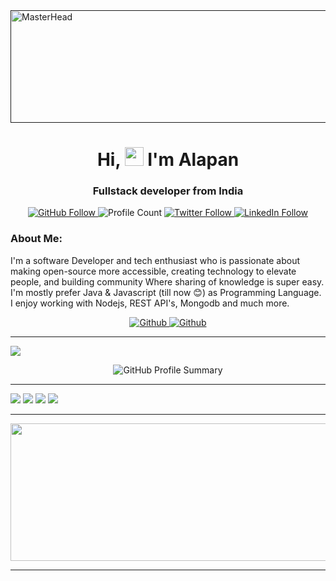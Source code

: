 <a href="">
    <img src="https://shorturl.at/M3s0Z" alt="MasterHead"  style="width: 1080px; height: 180px;">
</a>

<h1 align="center"> Hi, <img src="https://media.giphy.com/media/hvRJCLFzcasrR4ia7z/giphy.gif" width="30px"/> I'm Alapan </h1>
<h3 align="center"> Fullstack developer from India</h3>

<p align="center">
    <a href="https://github.com/Developer-RONNIE">
        <img src="https://img.shields.io/github/followers/Developer-RONNIE?label=Follow&style=social" alt="GitHub Follow">
    </a>
    <img src="https://komarev.com/ghpvc/?username=Developer-RONNIE" alt="Profile Count">
    <a href="https://x.com/ronnie002_">
        <img src="https://img.shields.io/twitter/follow/ronnie002_?style=social" alt="Twitter Follow">
    </a>
    <a href="https://www.linkedin.com/in/alapan-banerjee/">
        <img src="https://img.shields.io/badge/LinkedIn-1.1k-blue?style=social&logo=linkedin" alt="LinkedIn Follow">
    </a>
</p>

### About Me: 
I'm a software Developer and tech enthusiast who is passionate about making open-source more accessible, creating technology to elevate people, and building community Where sharing of knowledge is super easy. I'm mostly prefer Java & Javascript (till now 😊) as Programming Language. I enjoy working with Nodejs, REST API's, Mongodb and much more.


<p align="center">
    <a href="https://github.com/Developer-RONNIE/List-of-Top-Unicorn-Startups-India"  align="left" alt="Github" title="github">
        <img src="https://img.shields.io/badge/Top--Unicorn--Startups--India-grey?style=for-the-badge&logo=github&logoColor=white" alt="Github"/>
    </a>
    <a href="https://github.com/Developer-RONNIE/BeyondFAANGM"  align="left" alt="Github" title="github">
        <img src="https://img.shields.io/badge/400+--product--based--companies-grey?style=for-the-badge&logo=github&logoColor=white" alt="Github"/>
    </a>
    
</p>


--- 

![](https://github-profile-summary-cards.vercel.app/api/cards/profile-details?username=Developer-RONNIE&theme=github&align=center)
<div align="center">
    <img src="https://github-profile-summary-cards.vercel.app/api/cards/profile-details?username=Developer-RONNIE&theme=github" alt="GitHub Profile Summary">
</div>



---  


![](https://github-profile-summary-cards.vercel.app/api/cards/repos-per-language?username=Developer-RONNIE&theme=github)
![](https://github-profile-summary-cards.vercel.app/api/cards/most-commit-language?username=Developer-RONNIE&theme=github)
![](https://github-profile-summary-cards.vercel.app/api/cards/stats?username=Developer-RONNIE&theme=github)
![](https://github-profile-summary-cards.vercel.app/api/cards/productive-time?username=Developer-RONNIE&theme=github)

----


<p align="center">
  <img width="800" height="220" src="https://streak-stats.demolab.com?user=Developer-RONNIE&theme=highcontrast&hide_border=true&border_radius=5&card_width=800?v=1">
</p>


---



















